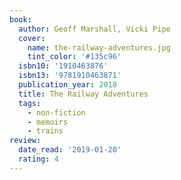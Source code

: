 ```yaml
---
book:
  author: Geoff Marshall, Vicki Pipe
  cover:
    name: the-railway-adventures.jpg
    tint_color: '#135c96'
  isbn10: '1910463876'
  isbn13: '9781910463871'
  publication_year: 2018
  title: The Railway Adventures
  tags:
    - non-fiction
    - memoirs
    - trains
review:
  date_read: '2019-01-20'
  rating: 4
---
```


